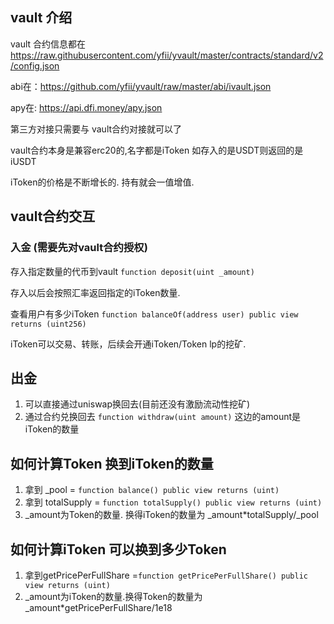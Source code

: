 ## vault 介绍


vault 合约信息都在 https://raw.githubusercontent.com/yfii/yvault/master/contracts/standard/v2/config.json

abi在：https://github.com/yfii/yvault/raw/master/abi/ivault.json

apy在: https://api.dfi.money/apy.json

第三方对接只需要与 vault合约对接就可以了

vault合约本身是兼容erc20的,名字都是iToken 如存入的是USDT则返回的是iUSDT

iToken的价格是不断增长的. 持有就会一值增值.


## vault合约交互

### 入金 (需要先对vault合约授权)

存入指定数量的代币到vault `function deposit(uint _amount)`  

存入以后会按照汇率返回指定的iToken数量.  

查看用户有多少iToken `function balanceOf(address user) public view returns (uint256)` 

iToken可以交易、转账，后续会开通iToken/Token lp的挖矿.

## 出金


1. 可以直接通过uniswap换回去(目前还没有激励流动性挖矿)
2. 通过合约兑换回去
    `function withdraw(uint amount)`  这边的amount是iToken的数量

## 如何计算Token 换到iToken的数量

1. 拿到 _pool = `function balance() public view returns (uint)`
2. 拿到 totalSupply = `function totalSupply() public view returns (uint)`
3. _amount为Token的数量. 换得iToken的数量为 _amount*totalSupply/_pool

## 如何计算iToken 可以换到多少Token

1. 拿到getPricePerFullShare =`function getPricePerFullShare() public view returns (uint)`
2. _amount为iToken的数量.换得Token的数量为 _amount*getPricePerFullShare/1e18


